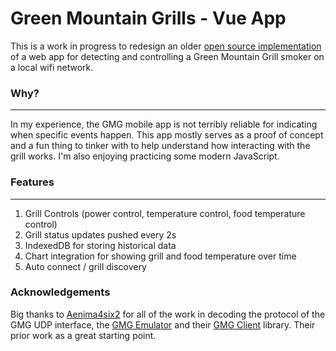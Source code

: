 # Green Mountain Grills - Vue App

This is a work in progress to redesign an older [open source implementation](https://github.com/Aenima4six2/gmg) of a web app for detecting and controlling a Green Mountain Grill smoker on a local wifi network.

### Why?
----
In my experience, the GMG mobile app is not terribly reliable for indicating when specific events happen. This app mostly serves as a proof of concept and a fun thing to tinker with to help understand how interacting with the grill works. I'm also enjoying practicing some modern JavaScript.

### Features
----
1. Grill Controls (power control, temperature control, food temperature control)
2. Grill status updates pushed every 2s
3. IndexedDB for storing historical data
4. Chart integration for showing grill and food temperature over time
5. Auto connect / grill discovery



### Acknowledgements
Big thanks to [Aenima4six2](https://github.com/Aenima4six2) for all of the work in decoding the protocol of the GMG UDP interface, the [GMG Emulator](https://github.com/Aenima4six2/gmg/tree/master/src/gmg-emulator) and their [GMG Client](https://github.com/Aenima4six2/gmg/tree/master/src/gmg-client) library. Their prior work as a great starting point.